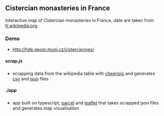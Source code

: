 ## Cistercian monasteries in France

Interactive map of Cistercian monasteries in France, date are taken from [fr.wikipedia.org](https://fr.wikipedia.org/wiki/Liste_d%27abbayes_cisterciennes_de_France).

### Demo

- http://hde.geogr.muni.cz/cisterciennes/

##### scrap.js

- scrapping data from the wikipedia table with [cheeriojs](https://github.com/cheeriojs) and generates [csv](https://github.com/koles/ya-csv) and [json](https://www.npmjs.com/package/csvtojson) files

##### ./app

- app built on typescript, [parcel](https://parceljs.org/) and [leaflet](https://leafletjs.com/) that takes scrapped json files and generates map visualisation
